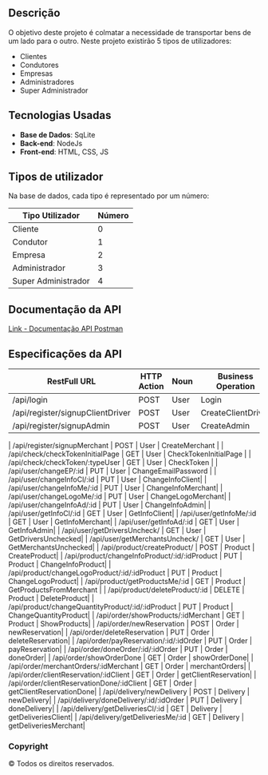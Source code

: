 ## Descrição

O objetivo deste projeto é colmatar a necessidade de transportar bens de um lado para o outro. 
Neste projeto existirão 5 tipos de utilizadores:
 - Clientes
 - Condutores
 - Empresas
 - Administradores
 - Super Administrador
 
## Tecnologias Usadas

- **Base de Dados**: SqLite
- **Back-end**: NodeJs
- **Front-end**: HTML, CSS, JS

## Tipos de utilizador

Na base de dados, cada tipo é representado por um número:

|Tipo Utilizador    |Número|
|-------------------|------|
|Cliente            |0     |
|Condutor           |1     |
|Empresa            |2     |
|Administrador      |3     |
|Super Administrador|4     |

## Documentação da API
[Link - Documentação API Postman](https://documenter.getpostman.com/view/12996570/TVzViwHz)

## Especificações da API

|RestFull URL                      |HTTP Action|Noun     |Business Operation  |
|----------------------------------|-----------|---------|--------------------|
| /api/login                       | POST      | User    | Login              |
| /api/register/signupClientDriver | POST      | User    | CreateClientDriver |
| /api/register/signupAdmin        | POST      | User    | CreateAdmin        |

| /api/register/signupMerchant | POST | User | CreateMerchant |
| /api/check/checkTokenInitialPage | GET | User | CheckTokenInitialPage |
| /api/check/checkToken/:typeUser | GET | User | CheckToken |
| /api/user/changeEP/:id | PUT | User | ChangeEmailPassword |
| /api/user/changeInfoCl/:id | PUT | User | ChangeInfoClient|
| /api/user/changeInfoMe/:id | PUT | User | ChangeInfoMerchant|
| /api/user/changeLogoMe/:id | PUT | User | ChangeLogoMerchant|
| /api/user/changeInfoAd/:id | PUT | User | ChangeInfoAdmin|
| /api/user/getInfoCl/:id | GET | User | GetInfoClient|
| /api/user/getInfoMe/:id | GET | User | GetInfoMerchant|
| /api/user/getInfoAd/:id | GET | User | GetInfoAdmin|
| /api/user/getDriversUncheck/ | GET | User | GetDriversUnchecked|
| /api/user/getMerchantsUncheck/ | GET | User | GetMerchantsUnchecked|
| /api/product/createProduct/ | POST | Product | CreateProduct|
| /api/product/changeInfoProduct/:id/:idProduct | PUT | Product | ChangeInfoProduct|
| /api/product/changeLogoProduct/:id/:idProduct | PUT | Product | ChangeLogoProduct|
| /api/product/getProductsMe/:id | GET | Product | GetProductsFromMerchant |
| /api/product/deleteProduct/:id | DELETE | Product | DeleteProduct|
| /api/product/changeQuantityProduct/:id/:idProduct | PUT | Product | ChangeQuantityProduct|
| /api/order/showProducts/:idMerchant | GET | Product | ShowProducts|
| /api/order/newReservation | POST | Order | newReservation|
| /api/order/deleteReservation | PUT | Order | deleteReservation|
| /api/order/payReservation/:id/:idOrder | PUT | Order | payReservation|
| /api/order/doneOrder/:id/:idOrder | PUT | Order | doneOrder|
| /api/order/showOrderDone | GET | Order | showOrderDone|
| /api/order/merchantOrders/:idMerchant | GET | Order | merchantOrders|
| /api/order/clientReservation/:idClient | GET | Order | getClientReservation|
| /api/order/clientReservationDone/:idClient | GET | Order | getClientReservationDone|
| /api/delivery/newDelivery | POST | Delivery | newDelivery|
| /api/delivery/doneDelivery/:id/:idOrder | PUT | Delivery | doneDelivery|
| /api/delivery/getDeliveriesCl/:id | GET | Delivery | getDeliveriesClient|
| /api/delivery/getDeliveriesMe/:id | GET | Delivery | getDeliveriesMerchant|

### Copyright
© Todos os direitos reservados.

